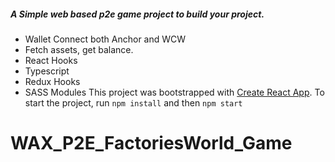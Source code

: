 ##### A Simple web based p2e game project to build your project.
- Wallet Connect both Anchor and WCW
- Fetch assets, get balance.
- React Hooks
- Typescript
- Redux Hooks
- SASS Modules
This project was bootstrapped with [Create React App](https://github.com/facebook/create-react-app).
To start the project, run `npm install` and then `npm start`
# WAX_P2E_FactoriesWorld_Game
